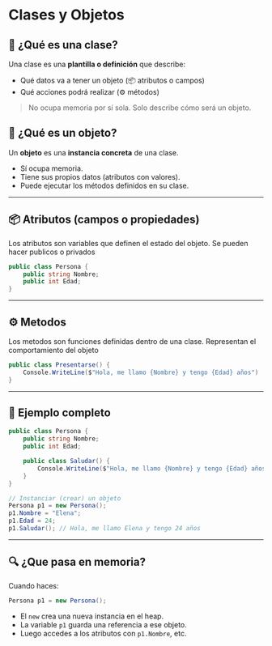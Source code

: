 # Clases y Objetos

## 🧩 ¿Qué es una clase?

Una clase es una **plantilla o definición** que describe:

- Qué datos va a tener un objeto (📦 atributos o campos)
- Qué acciones podrá realizar (⚙️ métodos)

> No ocupa memoria por sí sola. Solo describe cómo será un objeto.

## 🧍 ¿Qué es un objeto?

Un **objeto** es una **instancia concreta** de una clase.

- Sí ocupa memoria.
- Tiene sus propios datos (atributos con valores).
- Puede ejecutar los métodos definidos en su clase.

---

## 📦 Atributos (campos o propiedades)

Los atributos son variables que definen el estado del objeto. Se pueden hacer publicos o privados

```csharp
public class Persona {
    public string Nombre;
    public int Edad;
}
```

---

## ⚙️ Metodos

Los metodos son funciones definidas dentro de una clase. Representan el comportamiento del objeto

```csharp
public class Presentarse() {
    Console.WriteLine($"Hola, me llamo {Nombre} y tengo {Edad} años")
}
```

---

## 🧪 Ejemplo completo

```csharp
public class Persona {
    public string Nombre;
    public int Edad;

    public class Saludar() {
        Console.WriteLine($"Hola, me llamo {Nombre} y tengo {Edad} años")
    }
}
```

```csharp
// Instanciar (crear) un objeto
Persona p1 = new Persona();
p1.Nombre = "Elena";
p1.Edad = 24;
p1.Saludar(); // Hola, me llamo Elena y tengo 24 años
```

---

## 🔍 ¿Que pasa en memoria?

Cuando haces:

```csharp
Persona p1 = new Persona();
```

- El `new` crea una nueva instancia en el heap.
- La variable `p1` guarda una referencia a ese objeto.
- Luego accedes a los atributos con `p1.Nombre`, etc.

<!-- 
Ejercicios

> Crea una clase libro con atributos: Titulo, Autor, Anio (todos publicos)
> Agrega un metodo MostrarInfo() que imprima los tres valores
> Luego crea un objeto miLibro, asignale valores y llama al metodo
 -->